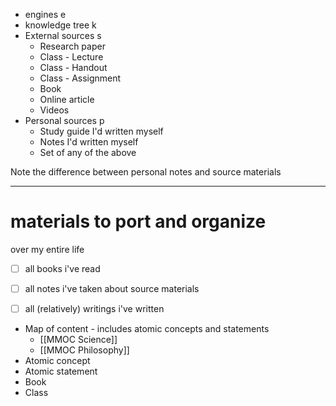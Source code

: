 - engines e
- knowledge tree k
- External sources s
	- Research paper
	- Class - Lecture
	- Class - Handout
	- Class - Assignment
	- Book
	- Online article
	- Videos
- Personal sources p
	- Study guide I'd written myself
	- Notes I'd written myself
	- Set of any of the above

Note the difference between personal notes and source materials

---
# materials to port and organize
over my entire life
- [ ] all books i've read
- [ ] all notes i've taken about source materials
- [ ] all (relatively) writings i've written



- Map of content - includes atomic concepts and statements
	- [[MMOC Science]]
	- [[MMOC Philosophy]]
- Atomic concept
- Atomic statement
- Book
- Class

